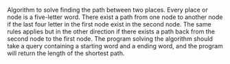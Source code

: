 Algorithm to solve finding the path between two places. Every place or node is a five-letter word. There exist a path from one node to another node if the last four letter in the first node exist in the second node. The same rules applies but in the other direction if there exists a path back from the second node to the first node. The program solving the algorithm should take a query containing a starting word and a ending word, and the program will return the length of the shortest path. 
